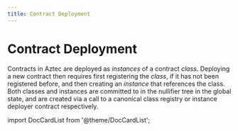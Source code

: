 ```yaml
---
title: Contract Deployment
---
```


# Contract Deployment

Contracts in Aztec are deployed as _instances_ of a contract _class_. Deploying a new contract then requires first registering the _class_, if it has not been registered before, and then creating an _instance_ that references the class. Both classes and instances are committed to in the nullifier tree in the global state, and are created via a call to a canonical class registry or instance deployer contract respectively.

import DocCardList from '@theme/DocCardList';

<DocCardList />
